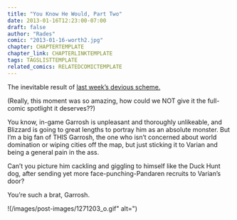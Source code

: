 ```yaml
---
title: "You Know He Would, Part Two"
date: 2013-01-16T12:23:00-07:00
draft: false
author: "Rades"
comic: "2013-01-16-worth2.jpg"
chapter: CHAPTERTEMPLATE
chapter_link: CHAPTERLINKTEMPLATE
tags: TAGSLISTTEMPLATE
related_comics: RELATEDCOMICTEMPLATE
---
```


The inevitable result of [last week’s devious scheme.](/comic/you-know-he-would-too)


(Really, this moment was so amazing, how could we NOT give it the full-comic spotlight it deserves??)


You know, in-game Garrosh is unpleasant and thoroughly unlikeable, and Blizzard is going to great lengths to portray him as an absolute monster. But I’m a big fan of THIS Garrosh, the one who isn’t concerned about world domination or wiping cities off the map, but just sticking it to Varian and being a general pain in the ass. 


Can’t you picture him cackling and giggling to himself like the Duck Hunt dog, after sending yet more face-punching-Pandaren recruits to Varian’s door? 


You’re such a brat, Garrosh.


!(/images/post-images/1271203_o.gif" alt=")

